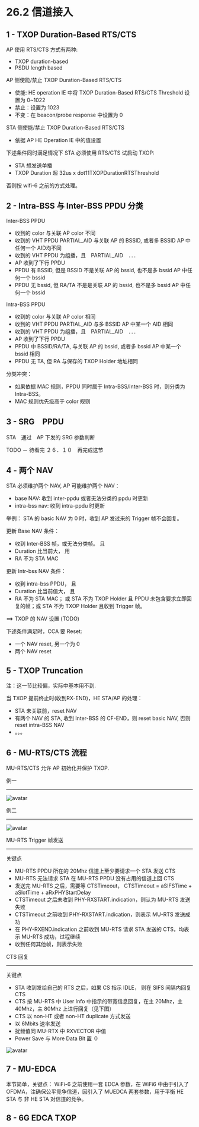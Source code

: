 
26.2 信道接入
=====================

1 - TXOP Duration-Based RTS/CTS
---------------------------------------

AP 使用 RTS/CTS 方式有两种:

 - TXOP duration-based
 - PSDU length based

AP 侧使能/禁止 TXOP Duration-Based RTS/CTS 

 - 使能: HE operation IE 中将 TXOP Duration-Based RTS/CTS Threshold 设置为 0~1022
 - 禁止：设置为 1023
 - 不变：在 beacon/probe response 中设置为 0

STA 侧使能/禁止 TXOP Duration-Based RTS/CTS

 - 依据 AP HE Operation IE 中的值设置

下述条件同时满足情况下 STA 必须使用 RTS/CTS 试启动 TXOP:

 - STA 想发送单播
 - TXOP Duration 超 32us x dot11TXOPDurationRTSThreshold

否则按 wifi-6 之前的方式处理。

2 - Intra-BSS 与 Inter-BSS PPDU 分类
------------------------------------

Inter-BSS PPDU

 - 收到的 color 与关联 AP color 不同
 - 收到的 VHT PPDU PARTIAL_AID 与关联 AP 的 BSSID, 或者多 BSSID AP 中任何一个 AID均不同
 - 收到的 VHT PPDU 为组播，且　PARTIAL_AID　．．．
 - AP 收到了下行 PPDU
 - PPDU 有 BSSID, 但是 BSSID 不是关联 AP 的 bssid, 也不是多 bssid AP 中任何一个 bssid
 - PPDU 无 bssid, 但 RA/TA 不是是关联 AP 的 bssid, 也不是多 bssid AP 中任何一个 bssid

Intra-BSS PPDU

 - 收到的 color 与关联 AP color 相同
 - 收到的 VHT PPDU PARTIAL_AID 与多 BSSID AP 中某一个 AID 相同
 - 收到的 VHT PPDU 为组播，且　PARTIAL_AID　．．．
 - AP 收到了下行 PPDU
 - PPDU 中 BSSID/RA/TA, 与关联 AP 的 bssid, 或者多 bssid AP 中某一个 bssid 相同
 - PPDU 无 TA, 但 RA 与保存的 TXOP Holder 地址相同

分类冲突：

 - 如果依据 MAC 规则，PPDU 同时属于 Intra-BSS/Inter-BSS 时，则分类为 Intra-BSS。
 - MAC 规则优先级高于 color 规则

3 - SRG　PPDU
----------------------------------

STA　通过　AP 下发的 SRG 参数判断

TODO － 待看完 ２６．１０　再完成这节


4 - 两个 NAV
------------------------

STA 必须维护两个 NAV, AP 可能维护两个 NAV：

 - base NAV: 收到 inter-ppdu 或者无法分类的 ppdu 时更新
 - intra-bss nav: 收到 intra-ppdu 时更新

举例： STA 的 basic NAV 为 0 时，收到 AP 发过来的 Trigger 帧不会回复。

更新 Base NAV 条件：

 - 收到 Inter-BSS 帧，或无法分类帧。 且
 - Duration 比当前大， 用
 - RA 不为 STA MAC

更新 Intr-bss NAV 条件：

 - 收到 intra-bss PPDU， 且
 - Duration 比当前值大， 且
 - RA 不为 STA MAC； 或 STA 不为 TXOP Holder 且 PPDU 未包含要求立即回复的帧；或 STA 不为 TXOP Holder 且收到 Trigger 帧。

==> TXOP 的 NAV 设置 (TODO)

下述条件满足时，CCA 要 Reset:

 - 一个 NAV reset, 另一个为 0
 - 两个 NAV reset

5 - TXOP Truncation
-----------------------

注：这一节比较偏，实际中基本用不到.

当 TXOP 提前终止时(收到RX-END)，HE STA/AP 的处理：

 - STA 未关联前，reset NAV
 - 有两个 NAV 的 STA, 收到 Inter-BSS 的 CF-END，则 reset basic NAV, 否则 reset intra-BSS NAV
 - 。。。

6 - MU-RTS/CTS 流程
-----------------------

MU-RTS/CTS 允许 AP 初始化并保护 TXOP.

例一
*********

![avatar](https://github.com/michaelloveyou/wlearn_2021/blob/main/picture/26-1.PNG)

例二
*********

![avatar](https://github.com/michaelloveyou/wlearn_2021/blob/main/picture/26-2.PNG)

MU-RTS Trigger 帧发送
*****************************

关键点

 - MU-RTS PPDU 所在的 20Mhz 信道上至少要请求一个 STA 发送 CTS
 - MU-RTS 无法请求 STA 在 MU-RTS PPDU 没有占用的信道上回 CTS
 - 发送完 MU-RTS 之后，需要等 CTSTimeout， CTSTimeout = aSIFSTime + aSlotTime + aRxPHYStartDelay
 - CTSTimeout 之后未收到 PHY-RXSTART.indication，则认为 MU-RTS 发送失败
 - CTSTimeout 之前收到 PHY-RXSTART.indication，则表示 MU-RTS 发送成功
 - 在 PHY-RXEND.indication 之前收到 MU-RTS 请求 STA 发送的 CTS，均表示 MU-RTS 成功，过程继续
 - 收到任何其他帧，则表示失败

CTS 回复
***************

关键点

 - STA 收到发给自己的 RTS 之后，如果 CS 指示 IDLE， 则在 SIFS 间隔内回复 CTS
 - CTS 按 MU-RTS 中 User Info 中指示的带宽信息回复，在主 20Mhz，主 40Mhz，主 80Mhz 上进行回复（见下图）
 - CTS 以 non-HT 或者 non-HT duplicate 方式发送
 - 以 6Mbits 速率发送
 - 扰频值同 MU-RTX 中 RXVECTOR 中值
 - Power Save 与 More Data Bit 置 ０

![avatar](https://github.com/michaelloveyou/wlearn_2021/blob/main/picture/26-3.PNG)

7 - MU-EDCA
------------------------

本节简单，关键点：
WiFi-6 之前使用一套 EDCA 参数，在 WiFi6 中由于引入了 OFDMA，注确保公平竞争信道，因引入了 MUEDCA 两套参数，用于平衡 HE STA 与 非 HE STA 对信道的竞争。


8 - 6G EDCA TXOP
------------------------






